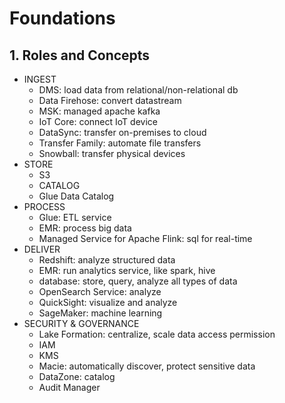 # Foundations 
## 1. Roles and Concepts
- INGEST
    - DMS: load data from relational/non-relational db
    - Data Firehose: convert datastream
    - MSK: managed apache kafka
    - IoT Core: connect IoT device
    - DataSync: transfer on-premises to cloud
    - Transfer Family: automate file transfers
    - Snowball: transfer physical devices
- STORE
    - S3
    - CATALOG
    - Glue Data Catalog
- PROCESS
    - Glue: ETL service
    - EMR: process big data
    - Managed Service for Apache Flink: sql for real-time
- DELIVER
    - Redshift: analyze structured data
    - EMR: run analytics service, like spark, hive
    - database: store, query, analyze all types of data
    - OpenSearch Service: analyze
    - QuickSight: visualize and analyze
    - SageMaker: machine learning
- SECURITY & GOVERNANCE
    - Lake Formation: centralize, scale data access permission
    - IAM
    - KMS
    - Macie: automatically discover, protect sensitive data
    - DataZone: catalog
    - Audit Manager
